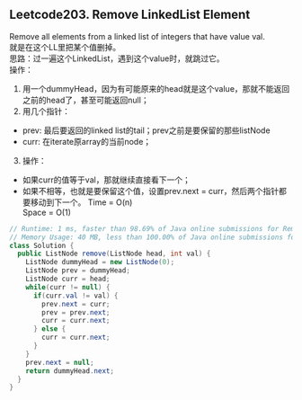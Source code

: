 ## Leetcode203. Remove LinkedList Element
Remove all elements from a linked list of integers that have value val.  
就是在这个LL里把某个值删掉。  
思路：过一遍这个LinkedList，遇到这个value时，就跳过它。  
操作：  
1. 用一个dummyHead，因为有可能原来的head就是这个value，那就不能返回之前的head了，甚至可能返回null；
2. 用几个指针：
  * prev: 最后要返回的linked list的tail；prev之前是要保留的那些listNode
  * curr: 在iterate原array的当前node；
3. 操作：
  * 如果curr的值等于val，那就继续直接看下一个；
  * 如果不相等，也就是要保留这个值，设置prev.next = curr，然后两个指针都要移动到下一个。
Time = O(n)  
Space = O(1)  

```java
// Runtime: 1 ms, faster than 98.69% of Java online submissions for Remove Linked List Elements.
// Memory Usage: 40 MB, less than 100.00% of Java online submissions for Remove Linked List Elements.
class Solution {
  public ListNode remove(ListNode head, int val) {
    ListNode dummyHead = new ListNode(0);
    ListNode prev = dummyHead;
    ListNode curr = head;
    while(curr != null) {
      if(curr.val != val) {
        prev.next = curr;
        prev = prev.next;
        curr = curr.next;
      } else {
        curr = curr.next;
      }
    }
    prev.next = null;
    return dummyHead.next;
  }
}
```
